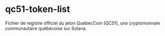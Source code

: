 # qc51-token-list
Fichier de registre officiel du jeton QuebecCoin (QC51), une cryptomonnaie communautaire québécoise sur Solana.
